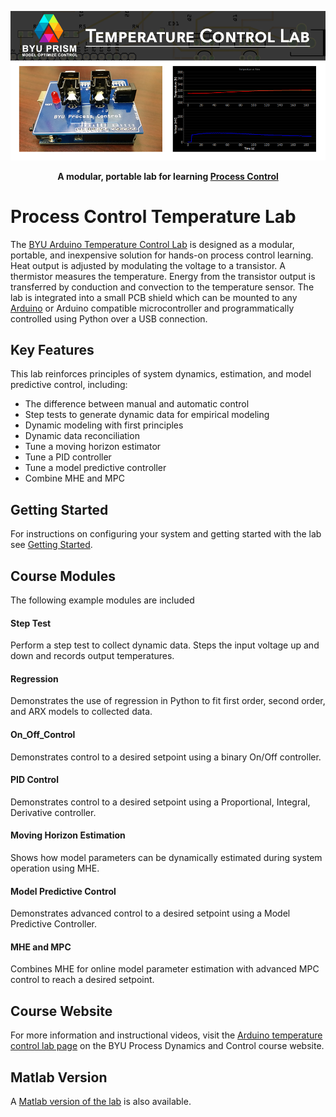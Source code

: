 <p align="center">
<img src="./images/banner.png">
</p>

<p align="center">
<b>A modular, portable lab for learning <a href="http://apmonitor.com/pdc/index.php">Process Control</a></b>
</p>

# Process Control Temperature Lab

The [BYU Arduino Temperature Control Lab](http://apmonitor.com/pdc/index.php/Main/ArduinoTemperatureControl) is designed as a modular, portable, and inexpensive solution for hands-on process control learning.  Heat output is adjusted by modulating the voltage to a transistor. A thermistor measures the temperature. Energy from the transistor output is transferred by conduction and convection to the temperature sensor.  The lab is integrated into a small PCB shield which can be mounted to any [Arduino](https://www.arduino.cc/) or Arduino compatible microcontroller and programmatically controlled using Python over a USB connection.  

## Key Features
This lab reinforces principles of system dynamics, 
estimation, and model predictive control, including:

* The difference between manual and automatic control
* Step tests to generate dynamic data for empirical modeling
* Dynamic modeling with first principles
* Dynamic data reconciliation
* Tune a moving horizon estimator
* Tune a PID controller
* Tune a model predictive controller
* Combine MHE and MPC

## Getting Started

For instructions on configuring your system and getting started with the lab see [Getting Started](./gettingStarted.md).

## Course Modules

The following example modules are included

#### Step Test

Perform a step test to collect dynamic data.  Steps the input voltage up and down and records output temperatures.

#### Regression

Demonstrates the use of regression in Python to fit first order, second order, and ARX models to collected data.

#### On_Off_Control

Demonstrates control to a desired setpoint using a binary On/Off controller.

#### PID Control

Demonstrates control to a desired setpoint using a Proportional, Integral, Derivative controller.

#### Moving Horizon Estimation

Shows how model parameters can be dynamically estimated during system operation using MHE.

#### Model Predictive Control

Demonstrates advanced control to a desired setpoint using a Model Predictive Controller.

#### MHE and MPC

Combines MHE for online model parameter estimation with advanced MPC control to reach a desired setpoint.

## Course Website

For more information and instructional videos, visit the [Arduino temperature control lab page](http://apmonitor.com/pdc/index.php/Main/ArduinoTemperatureControl) on the BYU Process Dynamics and Control course website.

## Matlab Version

A [Matlab version of the lab](http://apmonitor.com/do/index.php/Main/ArduinoLab) is also available.


